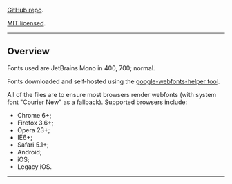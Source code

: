 [GitHub repo](https://github.com/PaulTran47/paultran47.github.io).

[MIT licensed](https://github.com/PaulTran47/paultran47.github.io/blob/master/LICENCE.md).

---

## Overview
Fonts used are JetBrains Mono in 400, 700; normal.

Fonts downloaded and self-hosted using the [google-webfonts-helper tool](https://github.com/majodev/google-webfonts-helper).

All of the files are to ensure most browsers render webfonts (with system font "Courier New" as a fallback). Supported browsers include:

* Chrome 6+;
* Firefox 3.6+;
* Opera 23+;
* IE6+;
* Safari 5.1+;
* Android;
* iOS;
* Legacy iOS.

---